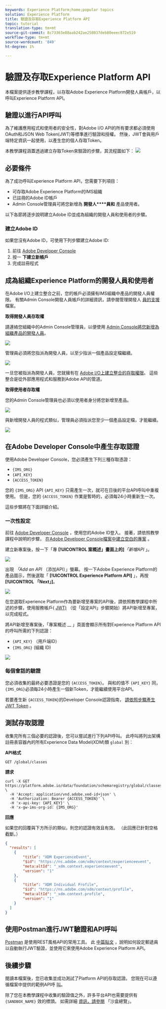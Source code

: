 ```yaml
---
keywords: Experience Platform;home;popular topics
solution: Experience Platform
title: 驗證及存取Experience Platform API
topic: tutorial
translation-type: tm+mt
source-git-commit: 8c73363e88aab242ae258037deb80eeec872e519
workflow-type: tm+mt
source-wordcount: '849'
ht-degree: 1%

---
```



# 驗證及存取Experience Platform API

本檔案提供逐步教學課程，以存取Adobe Experience Platform開發人員帳戶，以呼叫Experience Platform API。

## 驗證以進行API呼叫

為了維護應用程式和使用者的安全性，對Adobe I/O API的所有要求都必須使用OAuth和JSON Web Token(JWT)等標準進行驗證和授權。 然後，JWT會與用戶端特定資訊一起使用，以產生您的個人存取Token。

本教學課程涵蓋透過建立存取Token來驗證的步驟，其流程圖如下：
![](images/authentication/authentication-flowchart.png)

## 必要條件

為了成功呼叫Experience Platform API，您需要下列項目：

* 可存取Adobe Experience Platform的IMS組織
* 已註冊的Adobe ID帳戶
* Admin Console管理員可將您新增為 **開發人****員和** 產品使用者。

以下各節將逐步說明建立Adobe ID並成為組織的開發人員和使用者的步驟。

### 建立Adobe ID

如果您沒有Adobe ID，可使用下列步驟建立Adobe ID:

1. 前往 [Adobe Developer Console](https://console.adobe.io)
2. 按一 **下建立新帳戶**
3. 完成註冊程式

## 成為組織Experience Platform的開發人員和使用者

在Adobe I/O上建立整合之前，您的帳戶必須擁有IMS組織中產品的開發人員權限。 有關Admin Console開發人員帳戶的詳細資訊，請參閱管理開發人 [員的支援](https://helpx.adobe.com/tw/enterprise/using/manage-developers.html) 檔案。

**取得開發人員存取權**

請連絡您組織中的Admin Console管理員，以便使用 [Admin Console將您新增為組織產品的開發人員](https://adminconsole.adobe.com/)。

![](images/authentication/assign-developer.png)

管理員必須將您指派為開發人員，以至少指派一個產品設定檔繼續。

![](images/authentication/add-developer.png)

一旦您被指派為開發人員，您就擁有在 [Adobe I/O上建立整合的存取權限](https://www.adobe.com/go/devs_console_ui)。 這些整合是從外部應用程式和服務到Adobe API的管道。

**取得使用者存取權**

您的Admin Console管理員也必須以使用者身分將您新增至產品。

![](images/authentication/assign-users.png)

與新增開發人員的程式類似，管理員必須指派您至少一個產品設定檔，才能繼續。

![](images/authentication/assign-user-details.png)


## 在Adobe Developer Console中產生存取認證

使用Adobe Developer Console，您必須產生下列三種存取憑證：

* `{IMS_ORG}`
* `{API_KEY}`
* `{ACCESS_TOKEN}`

您的 `{IMS_ORG}` API `{API_KEY}` 只需產生一次，就可在日後的平台API呼叫中重複使用。 但是，您的 `{ACCESS_TOKEN}` 作業是暫時的，必須每24小時重新生一次。

這些步驟將在下面詳細介紹。

### 一次性設定

前往 [Adobe Developer Console](https://www.adobe.com/go/devs_console_ui) ，使用您的Adobe ID登入。 接著，請依照教學課程中說明的步驟， [在Adobe Developer Console檔案中建立空白的專案](https://www.adobe.io/apis/experienceplatform/console/docs.html#!AdobeDocs/adobeio-console/master/projects-empty.md) 。

建立新專案後，按一下「專 **[!UICONTROL 案概述」畫面上的]**_「新增API_ 」。

![](images/authentication/add-api-button.png)

出現 _「Add an API_ （添加API）」螢幕。 按一下Adobe Experience Platform的產品圖示，然後選取「 **[!UICONTROL Experience Platform API]** 」，再按 **[!UICONTROL 「Next」]**。

![](images/authentication/add-platform-api.png)

在您選取Experience Platform作為要新增至專案的API後，請依照教學課程中所述的步驟，使用服務帳戶( [JWT)](https://www.adobe.io/apis/experienceplatform/console/docs.html#!AdobeDocs/adobeio-console/master/services-add-api-jwt.md) （從「設定API」步驟開始）將API新增至專案，以完成程式。

將API新增至專案後，「專案概述 __ 」頁面會顯示所有對Experience Platform API的呼叫所需的下列認證：

* `{API_KEY}` （用戶端ID）
* `{IMS_ORG}` (組織 ID)

![](./images/authentication/api-key-ims-org.png)

### 每個會話的驗證

您必須收集的最終必要憑證是您的 `{ACCESS_TOKEN}`。 與和的值不 `{API_KEY}` 同， `{IMS_ORG}`必須每24小時產生一個新Token，才能繼續使用平台API。

若要產生新 `{ACCESS_TOKEN}`的Developer Console認證指南， [請依照步驟產生JWT Token](https://www.adobe.io/apis/experienceplatform/console/docs.html#!AdobeDocs/adobeio-console/master/credentials.md) 。

## 測試存取認證

收集完所有三個必要的認證後，您可以嘗試進行下列API呼叫。 此呼叫將列出架構註冊表容器內的所有Experience Data Model(XDM)類 `global` 別：

**API格式**

```http
GET /global/classes
```

**請求**

```SHELL
curl -X GET https://platform.adobe.io/data/foundation/schemaregistry/global/classes \
  -H 'Accept: application/vnd.adobe.xed-id+json' \
  -H 'Authorization: Bearer {ACCESS_TOKEN}' \
  -H 'x-api-key: {API_KEY}' \
  -H 'x-gw-ims-org-id: {IMS_ORG}'
```

**回應**

如果您的回覆與下方所示的類似，則您的認證有效且有效。 （此回應已針對空格截斷。）

```JSON
{
  "results": [
    {
        "title": "XDM ExperienceEvent",
        "$id": "https://ns.adobe.com/xdm/context/experienceevent",
        "meta:altId": "_xdm.context.experienceevent",
        "version": "1"
    },
    {
        "title": "XDM Individual Profile",
        "$id": "https://ns.adobe.com/xdm/context/profile",
        "meta:altId": "_xdm.context.profile",
        "version": "1"
    }
  ]
}
```

## 使用Postman進行JWT驗證和API呼叫

[Postman](https://www.getpostman.com/) 是使用REST風格API的常用工具。 此 [中篇貼文](https://medium.com/adobetech/using-postman-for-jwt-authentication-on-adobe-i-o-7573428ffe7f) ，說明如何設定郵遞員以自動執行JWT驗證，並使用它來使用Adobe Experience Platform API。

## 後續步驟

閱讀本檔案後，您已收集並成功測試了Platform API的存取認證。 您現在可以遵循檔案中提供的範例API呼 [叫](../landing/documentation/overview.md)。

除了您在本教學課程中收集的驗證值之外，許多平台API也需要提供有 `{SANDBOX_NAME}` 效的標頭。 如需詳細 [資訊，請參閱](../sandboxes/home.md) 「沙盒總覽」。